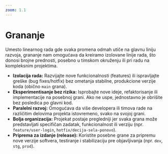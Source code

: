 ```yaml
---
zoom: 1.1
---
```


# Grananje

<v-click>

Umesto linearnog rada gde svaka promena odmah utiče na glavnu liniju razvoja, grananje nam omogućava da kreiramo
izolovane linije rada, što donosi brojne prednosti, posebno u timskom okruženju ili pri radu na kompleksnim projektima.

</v-click>

<v-clicks>

- **Izolacija rada:** Razvijajte nove funkcionalnosti (features) ili ispravljajte greške (bug fixes/hotfix) bez ometanja 
stabilne, produkcione verzije koda (obično `main` grana).
- **Eksperimentisanje bez rizika:** Isprobajte nove ideje, refaktorisanje ili implementacije na posebnoj grani. 
Ako ne uspe, jednostavno je obrišite bez posledica po glavni kod.
- **Paralelni razvoj:** Omogućava da više developera ili timova rade na različitim delovima projekta istovremeno,
svako na svojoj grani.
- **Bolja organizacija:** Projekat postaje pregledniji jer svaka grana može predstavljati specifičan zadatak, 
funkcionalnost ili verziju (npr. `feature/user-login`, `hotfix/decija-sela-ponovo`).
- **Priprema za izdanje (release):** Koristite posebne grane za pripremu nove verzije softvera, testiranje i 
stabilizaciju pre objavljivanja (npr. `dev`, `stg`, `prod`).

</v-clicks>
